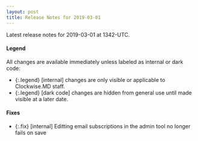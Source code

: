 ```yaml
---
layout: post
title: Release Notes for 2019-03-01
---
```


Latest release notes for 2019-03-01 at 1342-UTC.

<div class='legend' markdown='1'>

#### Legend

All changes are available immediately unless labeled as internal or dark code:

- {:.legend} [internal] changes are only visible or applicable to Clockwise.MD staff.
- {:.legend} [dark code] changes are hidden from general use until made visible at a later date.

</div>


<div class='fixes' markdown='1'>

#### Fixes

- {:.fix} [internal] Editting email subscriptions in the admin tool no longer fails on save

</div>
